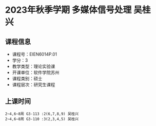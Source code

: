 # 2023年秋季学期 多媒体信号处理 吴桂兴






## 课程信息

- 课程号：EIEN6014P.01
- 学分：3
- 教学类型：理论实验课
- 开课单位：软件学院苏州
- 课程类别：硕士
- 课程层次：研究生课程

## 上课时间

```
2~4,6~8周 G3-113 :2(6,7,8,9) 吴桂兴
2~4,6~8周 G3-110 :3(2,3,4,5) 吴桂兴
```

